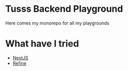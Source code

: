 # Tusss Backend Playground

Here comes my monorepo for all my playgrounds

# What have I tried

- [NestJS](https://github.com/nestjs/nest)
- [Refine](https://refine.dev)
